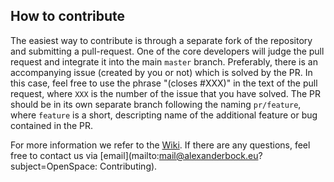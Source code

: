## How to contribute
The easiest way to contribute is through a separate fork of the repository and submitting a pull-request. One of the core developers will judge the pull request and integrate it into the main `master` branch. Preferably, there is an accompanying issue (created by you or not) which is solved by the PR. In this case, feel free to use the phrase "(closes #XXX)" in the text of the pull request, where `XXX` is the number of the issue that you have solved. The PR should be in its own separate branch following the naming `pr/feature`, where `feature` is a short, descripting name of the additional feature or bug contained in the PR.

For more information we refer to the [Wiki](https://openspace.github.io). If there are any questions, feel free to contact us via [email](mailto:mail@alexanderbock.eu?subject=OpenSpace: Contributing).